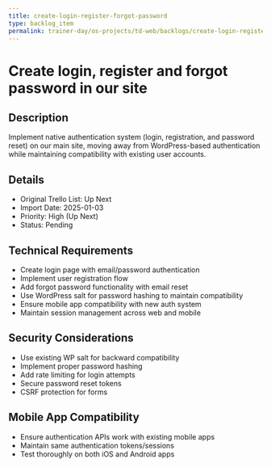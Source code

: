 ```yaml
---
title: create-login-register-forgot-password
type: backlog_item
permalink: trainer-day/os-projects/td-web/backlogs/create-login-register-forgot-password
---
```


# Create login, register and forgot password in our site

## Description
Implement native authentication system (login, registration, and password reset) on our main site, moving away from WordPress-based authentication while maintaining compatibility with existing user accounts.

## Details
- Original Trello List: Up Next
- Import Date: 2025-01-03
- Priority: High (Up Next)
- Status: Pending

## Technical Requirements
- Create login page with email/password authentication
- Implement user registration flow
- Add forgot password functionality with email reset
- Use WordPress salt for password hashing to maintain compatibility
- Ensure mobile app compatibility with new auth system
- Maintain session management across web and mobile

## Security Considerations
- Use existing WP salt for backward compatibility
- Implement proper password hashing
- Add rate limiting for login attempts
- Secure password reset tokens
- CSRF protection for forms

## Mobile App Compatibility
- Ensure authentication APIs work with existing mobile apps
- Maintain same authentication tokens/sessions
- Test thoroughly on both iOS and Android apps